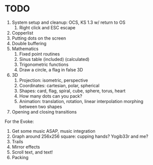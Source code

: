 # TODO

1. System setup and cleanup: OCS, KS 1.3 w/ return to OS
   1. Right click and ESC escape
2. Copperlist
3. Putting dots on the screen
4. Double buffering
5. Mathematics
   1. Fixed point routines
   2. Sinus table (included) (calculated)
   3. Trigonometric functions
   4. Draw a circle, a flag in false 3D
6. 3D
   1. Projection: isometric, perspective
   2. Coordinates: cartesian, polar, spherical
   3. Shapes: card, flag, spiral, cube, sphere, torus, heart
   4. How many dots can you pack?
   5. Animation: translation, rotation,
      linear interpolation morphing between two shapes
7. Opening and closing transitions

For the Evoke:

1. Get some music ASAP, music integration
2. Graph around 256x256 square: cupping hands? Yogib33r and me?
3. Trails
4. Mirror effects
5. Scroll text, and text!
6. Packing
